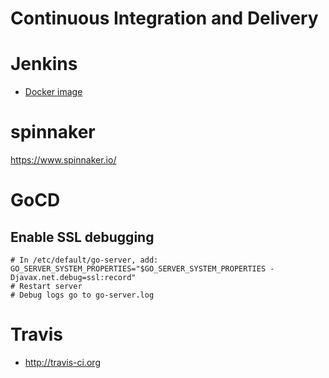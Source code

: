 # Continuous Integration and Delivery


# Jenkins

- [Docker image](https://hub.docker.com/r/jenkins/jenkins)


# spinnaker

<https://www.spinnaker.io/>


# GoCD


## Enable SSL debugging

```
# In /etc/default/go-server, add:
GO_SERVER_SYSTEM_PROPERTIES="$GO_SERVER_SYSTEM_PROPERTIES -Djavax.net.debug=ssl:record"
# Restart server
# Debug logs go to go-server.log
```


# Travis

- <http://travis-ci.org>
